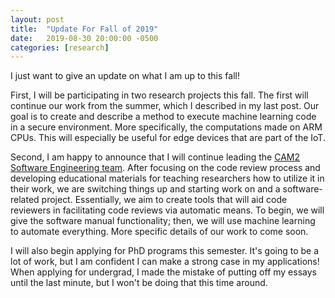 ```yaml
---
layout: post
title:  "Update For Fall of 2019"
date:   2019-08-30 20:00:00 -0500
categories: [research]
---
```


I just want to give an update on what I am up to this fall!

First, I will be participating in two research projects this fall. The first will continue
our work from the summer, which I described in my last post. Our goal is to create and describe
a method to execute machine learning code in a secure environment. More specifically, the
computations made on ARM CPUs. This will especially be useful for edge devices that are part
of the IoT.

Second, I am happy to announce that I will continue leading the
[CAM2 Software Engineering team](https://purduehelps.org/people.html#software-engineering-for-machine-learning).
After focusing on the code review process and developing educational materials for teaching
researchers how to utilize it in their work, we are switching things up and starting work on
and a software-related project. Essentially, we aim to create tools that will aid code reviewers in
facilitating code reviews via automatic means. To begin, we will give the software manual
functionality; then, we will use machine learning to automate everything. More specific details of
our work to come soon.

I will also begin applying for PhD programs this semester. It's going to be a lot of work, but I
am confident I can make a strong case in my applications! When applying for undergrad, I made the
mistake of putting off my essays until the last minute, but I won't be doing that this time around.
